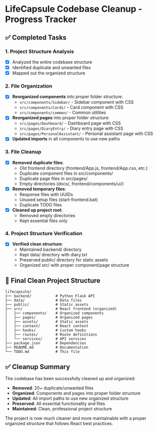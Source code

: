 # LifeCapsule Codebase Cleanup - Progress Tracker

## ✅ Completed Tasks

### 1. Project Structure Analysis
- [x] Analyzed the entire codebase structure
- [x] Identified duplicate and unwanted files
- [x] Mapped out the organized structure

### 2. File Organization
- [x] **Reorganized components** into proper folder structure:
  - `src/components/Sidebar/` - Sidebar component with CSS
  - `src/components/Cards/` - Card component with CSS
  - `src/components/common/` - Common utilities
- [x] **Reorganized pages** into proper folder structure:
  - `src/pages/Dashboard/` - Dashboard page with CSS
  - `src/pages/DiaryEntry/` - Diary entry page with CSS
  - `src/pages/PersonalAssistant/` - Personal assistant page with CSS
- [x] **Updated imports** in all components to use new paths

### 3. File Cleanup
- [x] **Removed duplicate files**:
  - Old frontend directory (frontend/App.js, frontend/App.css, etc.)
  - Duplicate component files in src/components/
  - Duplicate page files in src/pages/
  - Empty directories (docs/, frontend/components/ui/)
- [x] **Removed temporary files**:
  - Response files with UUIDs
  - Unused setup files (start-frontend.bat)
  - Duplicate TODO files
- [x] **Cleaned up project root**:
  - Removed empty directories
  - Kept essential files only

### 4. Project Structure Verification
- [x] **Verified clean structure**:
  - Maintained backend/ directory
  - Kept data/ directory with diary.txt
  - Preserved public/ directory for static assets
  - Organized src/ with proper component/page structure

## 📁 Final Clean Project Structure

```
lifecapsule/
├── backend/           # Python Flask API
├── data/              # Data files
├── public/            # Static assets
├── src/               # React frontend (organized)
│   ├── components/    # Organized components
│   ├── pages/         # Organized pages
│   ├── assets/        # Static assets
│   ├── context/       # React context
│   ├── hooks/         # Custom hooks
│   ├── routes/        # Route definitions
│   └── services/      # API services
├── package.json       # Dependencies
├── README.md          # Documentation
└── TODO.md            # This file
```

## ✅ Cleanup Summary

The codebase has been successfully cleaned up and organized:

- **Removed**: 20+ duplicate/unwanted files
- **Organized**: Components and pages into proper folder structure
- **Updated**: All import paths to use new organized structure
- **Preserved**: All essential functionality and files
- **Maintained**: Clean, professional project structure

The project is now much cleaner and more maintainable with a proper organized structure that follows React best practices.
